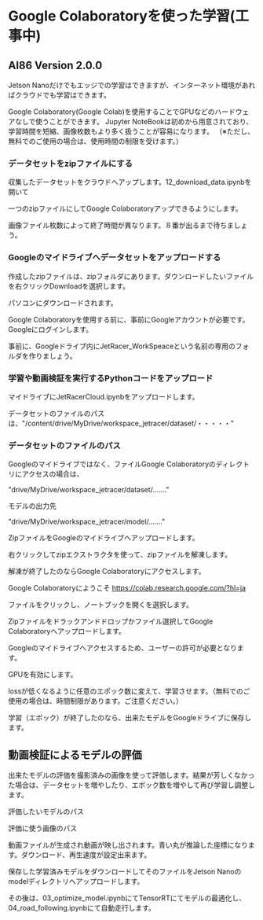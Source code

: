 # Google Colaboratoryを使った学習(工事中)

## AI86 Version 2.0.0

Jetson Nanoだけでもエッジでの学習はできますが、インターネット環境があればクラウドでも学習はできます。

Google Colaboratory(Google Colab)を使用することでGPUなどのハードウェアなしで使うことができます。
Jupyter NoteBookは初めから用意されており、学習時間を短縮、画像枚数もより多く扱うことが容易になります。
（※ただし、無料でのご使用の場合は、使用時間の制限を受けます。）

### データセットをzipファイルにする

収集したデータセットをクラウドへアップします。12_download_data.ipynbを開いて

一つのzipファイルにしてGoogle Colaboratoryアップできるようにします。

画像ファイル枚数によって終了時間が異なります。８番が出るまで待ちましょう。

### Googleのマイドライブへデータセットをアップロードする

作成したzipファイルは、zipフォルダにあります。ダウンロードしたいファイルを右クリックDownloadを選択します。

パソコンにダウンロードされます。

Google Colaboratoryを使用する前に、事前にGoogleアカウントが必要です。Googleにログインします。

事前に、Googleドライブ内にJetRacer_WorkSpeaceという名前の専用のフォルダを作りましょう。

### 学習や動画検証を実行するPythonコードをアップロード

マイドライブにJetRacerCloud.ipynbをアップロードします。

データセットのファイルのパスは、"/content/drive/MyDrive/workspace_jetracer/dataset/・・・・・"

### データセットのファイルのパス

Googleのマイドライブではなく、ファイルGoogle Colaboratoryのディレクトリにアクセスの場合は、

"drive/MyDrive/workspace_jetracer/dataset/......."

モデルの出力先

"drive/MyDrive/workspace_jetracer/model/......."

ZipファイルをGoogleのマイドライブへアップロードします。

右クリックしてzipエクストラクタを使って、zipファイルを解凍します。

解凍が終了したのならGoogle Colaboratoryにアクセスします。

Google Colaboratoryにようこそ
https://colab.research.google.com/?hl=ja

ファイルをクリックし、ノートブックを開くを選択します。

Zipファイルをドラックアンドドロップかファイル選択してGoogle Colaboratoryへアップロードします。

Googleのマイドライブへアクセスするため、ユーザーの許可が必要となります。

GPUを有効にします。

lossが低くなるように任意のエポック数に変えて、学習させます。（無料でのご使用の場合は、時間制限があります。ご注意ください。）

学習（エポック）が終了したのなら、出来たモデルをGoogleドライブに保存します。

## 動画検証によるモデルの評価

出来たモデルの評価を撮影済みの画像を使って評価します。結果が芳しくなかった場合は、データセットを増やしたり、エポック数を増やして再び学習し調整します。

評価したいモデルのパス

評価に使う画像のパス

動画ファイルが生成され動画が映し出されます。青い丸が推論した座標になります。ダウンロード、再生速度が設定出来ます。

保存した学習済みモデルをダウンロードしてそのファイルをJetson Nanoのmodelディレクトリへアップロードします。

その後は、03_optimize_model.ipynbにてTensorRTにてモデルの最適化し、04_road_following.ipynbにて自動走行します。

